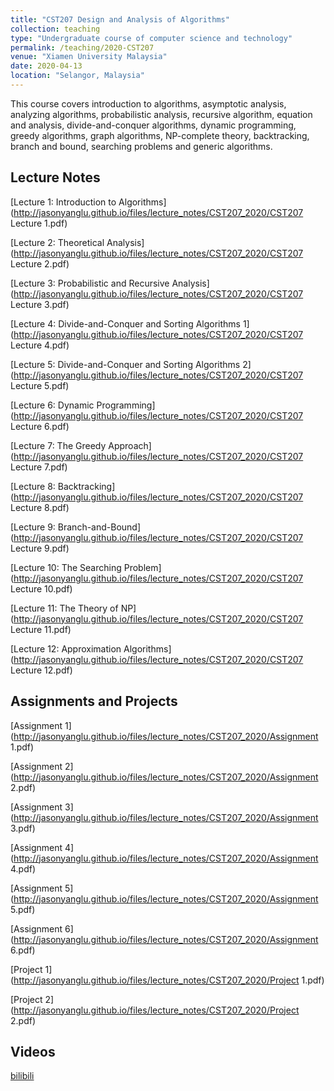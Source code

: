 ```yaml
---
title: "CST207 Design and Analysis of Algorithms"
collection: teaching
type: "Undergraduate course of computer science and technology"
permalink: /teaching/2020-CST207
venue: "Xiamen University Malaysia"
date: 2020-04-13
location: "Selangor, Malaysia"
---
```


This course covers introduction to algorithms, asymptotic analysis, analyzing algorithms, probabilistic analysis, recursive algorithm, equation and analysis, divide-and-conquer algorithms, dynamic programming, greedy algorithms, graph algorithms, NP-complete theory, backtracking, branch and bound, searching problems and generic algorithms.

Lecture Notes
------
[Lecture 1: Introduction to Algorithms](http://jasonyanglu.github.io/files/lecture_notes/CST207_2020/CST207 Lecture 1.pdf)

[Lecture 2: Theoretical Analysis](http://jasonyanglu.github.io/files/lecture_notes/CST207_2020/CST207 Lecture 2.pdf)

[Lecture 3: Probabilistic and Recursive Analysis](http://jasonyanglu.github.io/files/lecture_notes/CST207_2020/CST207 Lecture 3.pdf)

[Lecture 4: Divide-and-Conquer and Sorting Algorithms 1](http://jasonyanglu.github.io/files/lecture_notes/CST207_2020/CST207 Lecture 4.pdf)

[Lecture 5: Divide-and-Conquer and Sorting Algorithms 2](http://jasonyanglu.github.io/files/lecture_notes/CST207_2020/CST207 Lecture 5.pdf)

[Lecture 6: Dynamic Programming](http://jasonyanglu.github.io/files/lecture_notes/CST207_2020/CST207 Lecture 6.pdf)

[Lecture 7: The Greedy Approach](http://jasonyanglu.github.io/files/lecture_notes/CST207_2020/CST207 Lecture 7.pdf)

[Lecture 8: Backtracking](http://jasonyanglu.github.io/files/lecture_notes/CST207_2020/CST207 Lecture 8.pdf)

[Lecture 9: Branch-and-Bound](http://jasonyanglu.github.io/files/lecture_notes/CST207_2020/CST207 Lecture 9.pdf)

[Lecture 10: The Searching Problem](http://jasonyanglu.github.io/files/lecture_notes/CST207_2020/CST207 Lecture 10.pdf)

[Lecture 11: The Theory of NP](http://jasonyanglu.github.io/files/lecture_notes/CST207_2020/CST207 Lecture 11.pdf)

[Lecture 12: Approximation Algorithms](http://jasonyanglu.github.io/files/lecture_notes/CST207_2020/CST207 Lecture 12.pdf)

## Assignments and Projects

[Assignment 1](http://jasonyanglu.github.io/files/lecture_notes/CST207_2020/Assignment 1.pdf)

[Assignment 2](http://jasonyanglu.github.io/files/lecture_notes/CST207_2020/Assignment 2.pdf)

[Assignment 3](http://jasonyanglu.github.io/files/lecture_notes/CST207_2020/Assignment 3.pdf)

[Assignment 4](http://jasonyanglu.github.io/files/lecture_notes/CST207_2020/Assignment 4.pdf)

[Assignment 5](http://jasonyanglu.github.io/files/lecture_notes/CST207_2020/Assignment 5.pdf)

[Assignment 6](http://jasonyanglu.github.io/files/lecture_notes/CST207_2020/Assignment 6.pdf)

[Project 1](http://jasonyanglu.github.io/files/lecture_notes/CST207_2020/Project 1.pdf)

[Project 2](http://jasonyanglu.github.io/files/lecture_notes/CST207_2020/Project 2.pdf)

Videos
------
[bilibili](https://www.bilibili.com/video/BV1uz4y197yh/)
